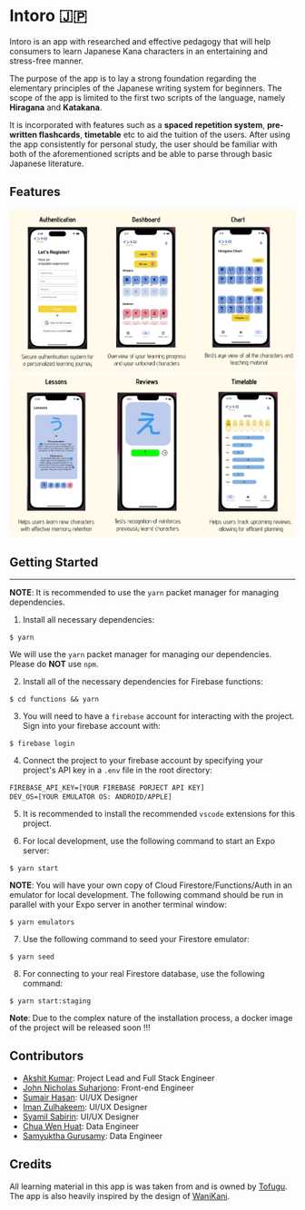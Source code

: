 # Intoro 🇯🇵 

 Intoro is an app with researched and effective pedagogy that will help consumers to learn Japanese Kana characters in an entertaining and stress-free manner. 
 
 The purpose of the app is to lay a strong foundation regarding the elementary principles of the Japanese writing system for beginners. The scope of the app is limited to the first two scripts of the language, namely **Hiragana** and **Katakana**. 
 
 It is incorporated with features such as a **spaced repetition system**, **pre-written flashcards**, **timetable** etc to aid the tuition of the users. After using the app consistently for personal study, the user should be familiar with both of the aforementioned scripts and be able to parse through basic Japanese literature.

## Features
<img src="./assets/readme/features_1.png"/>
<br/>
<img src="./assets/readme/features_2.png"/>


## Getting Started
---
**NOTE**: It is recommended to use the  `yarn` packet manager for managing dependencies.
1. Install all necessary dependencies:

```
$ yarn 
```
We will use the `yarn` packet manager for managing our dependencies. Please do **NOT** use `npm`.

2. Install all of the necessary dependencies for Firebase functions:
```
$ cd functions && yarn
```

3. You will need to have a ```firebase``` account for interacting with the project. Sign into your firebase account with:
```
$ firebase login
```

4. Connect the project to your firebase account by specifying your project's API key in a `.env` file in the root directory: 
```
FIREBASE_API_KEY=[YOUR FIREBASE PORJECT API KEY]
DEV_OS=[YOUR EMULATOR OS: ANDROID/APPLE]
```

5. It is recommended to install the recommended ```vscode``` extensions for this project. 

6. For local development, use the following command to start an Expo server:
```
$ yarn start
```
**NOTE**: You will have your own copy of Cloud Firestore/Functions/Auth in an emulator for local development. The following command should be run in parallel with your Expo server in another terminal window:
```
$ yarn emulators 
```

7. Use the following command to seed your Firestore emulator:
```
$ yarn seed
```
8. For connecting to your real Firestore database, use the following command:
```
$ yarn start:staging
```

**Note**: Due to the complex nature of the installation process, a docker image of the project will be released soon !!!

## Contributors
- [Akshit Kumar](https://www.linkedin.com/in/akshit-kumar-jain-4444371b5/): Project Lead and Full Stack Engineer
- [John Nicholas Suharjono](https://www.linkedin.com/in/john-nicholas-suharjono/?originalSubdomain=sg): Front-end Engineer
- [Sumair Hasan](https://www.linkedin.com/in/sumair-hasan/?locale=zh_CN): UI/UX Designer
- [Iman Zulhakeem](): UI/UX Designer
- [Syamil Sabirin](https://www.linkedin.com/in/syamil-sabirin-875776233/?originalSubdomain=sg): UI/UX Designer
- [Chua Wen Huat](https://www.linkedin.com/in/chua-wen-huat-757583154/?originalSubdomain=sg): Data Engineer
- [Samyuktha Gurusamy](https://www.linkedin.com/in/samyuktha-gurusamy/): Data Engineer

## Credits
All learning material in this app is was taken from and is owned by [Tofugu](https://www.tofugu.com/).
<br/>
The app is also heavily inspired by the design of [WaniKani](https://www.wanikani.com).
